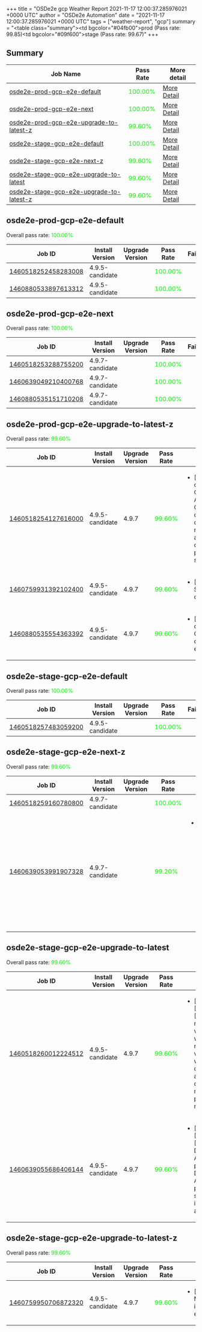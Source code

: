 +++
title = "OSDe2e gcp Weather Report 2021-11-17 12:00:37.285976021 +0000 UTC"
author = "OSDe2e Automation"
date = "2021-11-17 12:00:37.285976021 +0000 UTC"
tags = ["weather-report", "gcp"]
summary = "<table class=\"summary\"><tr><td bgcolor=\"#04fb00\"></td><td>prod (Pass rate: 99.85)</td></tr><tr><td bgcolor=\"#09f600\"></td><td>stage (Pass rate: 99.67)</td></tr></table>"
+++
## Summary

| Job Name | Pass Rate | More detail |
|----------|-----------|-------------|
|[osde2e-prod-gcp-e2e-default](https://prow.ci.openshift.org/?job=osde2e-prod-gcp-e2e-default)| <span style="color:#01fe00;">100.00%</span>|[More Detail](#osde2e-prod-gcp-e2e-default)|
|[osde2e-prod-gcp-e2e-next](https://prow.ci.openshift.org/?job=osde2e-prod-gcp-e2e-next)| <span style="color:#01fe00;">100.00%</span>|[More Detail](#osde2e-prod-gcp-e2e-next)|
|[osde2e-prod-gcp-e2e-upgrade-to-latest-z](https://prow.ci.openshift.org/?job=osde2e-prod-gcp-e2e-upgrade-to-latest-z)| <span style="color:#0bf400;">99.60%</span>|[More Detail](#osde2e-prod-gcp-e2e-upgrade-to-latest-z)|
|[osde2e-stage-gcp-e2e-default](https://prow.ci.openshift.org/?job=osde2e-stage-gcp-e2e-default)| <span style="color:#01fe00;">100.00%</span>|[More Detail](#osde2e-stage-gcp-e2e-default)|
|[osde2e-stage-gcp-e2e-next-z](https://prow.ci.openshift.org/?job=osde2e-stage-gcp-e2e-next-z)| <span style="color:#0bf400;">99.60%</span>|[More Detail](#osde2e-stage-gcp-e2e-next-z)|
|[osde2e-stage-gcp-e2e-upgrade-to-latest](https://prow.ci.openshift.org/?job=osde2e-stage-gcp-e2e-upgrade-to-latest)| <span style="color:#0bf400;">99.60%</span>|[More Detail](#osde2e-stage-gcp-e2e-upgrade-to-latest)|
|[osde2e-stage-gcp-e2e-upgrade-to-latest-z](https://prow.ci.openshift.org/?job=osde2e-stage-gcp-e2e-upgrade-to-latest-z)| <span style="color:#0bf400;">99.60%</span>|[More Detail](#osde2e-stage-gcp-e2e-upgrade-to-latest-z)|



## osde2e-prod-gcp-e2e-default

Overall pass rate: <span style="color:#01fe00;">100.00%</span>

| Job ID | Install Version | Upgrade Version | Pass Rate | Failures |
|--------|-----------------|-----------------|-----------|----------|
[1460518252458283008](https://prow.ci.openshift.org/view/gs/origin-ci-test/logs/osde2e-prod-gcp-e2e-default/1460518252458283008) | 4.9.5-candidate |  | <span style="color:#01fe00;">100.00%</span>|
[1460880533897613312](https://prow.ci.openshift.org/view/gs/origin-ci-test/logs/osde2e-prod-gcp-e2e-default/1460880533897613312) | 4.9.5-candidate |  | <span style="color:#01fe00;">100.00%</span>|



## osde2e-prod-gcp-e2e-next

Overall pass rate: <span style="color:#01fe00;">100.00%</span>

| Job ID | Install Version | Upgrade Version | Pass Rate | Failures |
|--------|-----------------|-----------------|-----------|----------|
[1460518253288755200](https://prow.ci.openshift.org/view/gs/origin-ci-test/logs/osde2e-prod-gcp-e2e-next/1460518253288755200) | 4.9.7-candidate |  | <span style="color:#01fe00;">100.00%</span>|
[1460639049210400768](https://prow.ci.openshift.org/view/gs/origin-ci-test/logs/osde2e-prod-gcp-e2e-next/1460639049210400768) | 4.9.7-candidate |  | <span style="color:#01fe00;">100.00%</span>|
[1460880535151710208](https://prow.ci.openshift.org/view/gs/origin-ci-test/logs/osde2e-prod-gcp-e2e-next/1460880535151710208) | 4.9.7-candidate |  | <span style="color:#01fe00;">100.00%</span>|



## osde2e-prod-gcp-e2e-upgrade-to-latest-z

Overall pass rate: <span style="color:#0bf400;">99.60%</span>

| Job ID | Install Version | Upgrade Version | Pass Rate | Failures |
|--------|-----------------|-----------------|-----------|----------|
[1460518254127616000](https://prow.ci.openshift.org/view/gs/origin-ci-test/logs/osde2e-prod-gcp-e2e-upgrade-to-latest-z/1460518254127616000) | 4.9.5-candidate | 4.9.7 | <span style="color:#0bf400;">99.60%</span>|<ul><li>[upgrade] [Suite: operators] [OSD] Configure AlertManager Operator clusterServiceVersion openshift-monitoring/configure-alertmanager-operator should be present and in succeeded state</li></ul>
[1460759931392102400](https://prow.ci.openshift.org/view/gs/origin-ci-test/logs/osde2e-prod-gcp-e2e-upgrade-to-latest-z/1460759931392102400) | 4.9.5-candidate | 4.9.7 | <span style="color:#0bf400;">99.60%</span>|<ul><li>[upgrade] [Suite: e2e] Storage storage create PVCs</li></ul>
[1460880535554363392](https://prow.ci.openshift.org/view/gs/origin-ci-test/logs/osde2e-prod-gcp-e2e-upgrade-to-latest-z/1460880535554363392) | 4.9.5-candidate | 4.9.7 | <span style="color:#0bf400;">99.60%</span>|<ul><li>[upgrade] [Suite: operators] CloudIngressOperator deployment should exist</li></ul>



## osde2e-stage-gcp-e2e-default

Overall pass rate: <span style="color:#01fe00;">100.00%</span>

| Job ID | Install Version | Upgrade Version | Pass Rate | Failures |
|--------|-----------------|-----------------|-----------|----------|
[1460518257483059200](https://prow.ci.openshift.org/view/gs/origin-ci-test/logs/osde2e-stage-gcp-e2e-default/1460518257483059200) | 4.9.5-candidate |  | <span style="color:#01fe00;">100.00%</span>|



## osde2e-stage-gcp-e2e-next-z

Overall pass rate: <span style="color:#0bf400;">99.60%</span>

| Job ID | Install Version | Upgrade Version | Pass Rate | Failures |
|--------|-----------------|-----------------|-----------|----------|
[1460518259160780800](https://prow.ci.openshift.org/view/gs/origin-ci-test/logs/osde2e-stage-gcp-e2e-next-z/1460518259160780800) | 4.9.7-candidate |  | <span style="color:#01fe00;">100.00%</span>|
[1460639053991907328](https://prow.ci.openshift.org/view/gs/origin-ci-test/logs/osde2e-stage-gcp-e2e-next-z/1460639053991907328) | 4.9.7-candidate |  | <span style="color:#15ea00;">99.20%</span>|<ul><li>[install] [Suite: operators] [OSD] Must Gather Operator Operator Upgrade should upgrade from the replaced version</li></ul>



## osde2e-stage-gcp-e2e-upgrade-to-latest

Overall pass rate: <span style="color:#0bf400;">99.60%</span>

| Job ID | Install Version | Upgrade Version | Pass Rate | Failures |
|--------|-----------------|-----------------|-----------|----------|
[1460518260012224512](https://prow.ci.openshift.org/view/gs/origin-ci-test/logs/osde2e-stage-gcp-e2e-upgrade-to-latest/1460518260012224512) | 4.9.5-candidate | 4.9.7 | <span style="color:#0bf400;">99.60%</span>|<ul><li>[upgrade] [Suite: e2e] [OSD] namespace validating webhook namespace validating webhook dedicated admins cannot manage privileged namespaces</li></ul>
[1460639055686406144](https://prow.ci.openshift.org/view/gs/origin-ci-test/logs/osde2e-stage-gcp-e2e-upgrade-to-latest/1460639055686406144) | 4.9.5-candidate | 4.9.7 | <span style="color:#0bf400;">99.60%</span>|<ul><li>[upgrade] [Suite: e2e] [OSD] RBAC Dedicated Admins SCC permissions Dedicated Admin permissions should include anyuid</li></ul>



## osde2e-stage-gcp-e2e-upgrade-to-latest-z

Overall pass rate: <span style="color:#0bf400;">99.60%</span>

| Job ID | Install Version | Upgrade Version | Pass Rate | Failures |
|--------|-----------------|-----------------|-----------|----------|
[1460759950706872320](https://prow.ci.openshift.org/view/gs/origin-ci-test/logs/osde2e-stage-gcp-e2e-upgrade-to-latest-z/1460759950706872320) | 4.9.5-candidate | 4.9.7 | <span style="color:#0bf400;">99.60%</span>|<ul><li>[upgrade] [Suite: e2e] MachineHealthChecks infra MHC should exist</li></ul>




